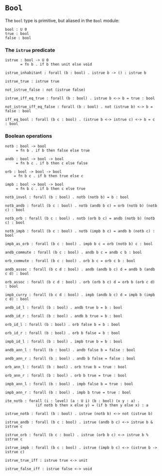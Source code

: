 # `Bool`

The `bool` type is primitive, but aliased in the `Bool` module:

    bool : U 0
    true : bool
    false : bool


### The `istrue` predicate

    istrue : bool -> U 0
           = fn b . if b then unit else void

    istrue_inhabitant : forall (b : bool) . istrue b -> () : istrue b

    istrue_true : istrue true

    not_istrue_false : not (istrue false)

    istrue_iff_eq_true : forall (b : bool) . istrue b <-> b = true : bool

    not_istrue_iff_eq_false : forall (b : bool) . not (istrue b) <-> b = false : bool

    iff_eq_bool : forall (b c : bool) . (istrue b <-> istrue c) <-> b = c : bool


### Boolean operations

    notb : bool -> bool
         = fn b . if b then false else true

    andb : bool -> bool -> bool
         = fn b c . if b then c else false

    orb : bool -> bool -> bool
        = fn b c . if b then true else c

    impb : bool -> bool -> bool
         = fn b c . if b then c else true

    notb_invol : forall (b : bool) . notb (notb b) = b : bool

    notb_andb : forall (b c : bool) . notb (andb b c) = orb (notb b) (notb c) : bool

    notb_orb : forall (b c : bool) . notb (orb b c) = andb (notb b) (notb c) : bool

    notb_impb : forall (b c : bool) . notb (impb b c) = andb b (notb c) : bool

    impb_as_orb : forall (b c : bool) . impb b c = orb (notb b) c : bool

    andb_commute : forall (b c : bool) . andb b c = andb c b : bool

    orb_commute : forall (b c : bool) . orb b c = orb c b : bool

    andb_assoc : forall (b c d : bool) . andb (andb b c) d = andb b (andb c d) : bool

    orb_assoc : forall (b c d : bool) . orb (orb b c) d = orb b (orb c d) : bool

    impb_curry : forall (b c d : bool) . impb (andb b c) d = impb b (impb c d) : bool

    andb_id_l : forall (b : bool) . andb true b = b : bool

    andb_id_r : forall (b : bool) . andb b true = b : bool

    orb_id_l : forall (b : bool) . orb false b = b : bool

    orb_id_r : forall (b : bool) . orb b false = b : bool

    impb_id_l : forall (b : bool) . impb true b = b : bool

    andb_ann_l : forall (b : bool) . andb false b = false : bool

    andb_ann_r : forall (b : bool) . andb b false = false : bool

    orb_ann_l : forall (b : bool) . orb true b = true : bool

    orb_ann_r : forall (b : bool) . orb b true = true : bool

    impb_ann_l : forall (b : bool) . impb false b = true : bool

    impb_ann_r : forall (b : bool) . impb b true = true : bool

    ite_notb : forall (i : level) (a : U i) (b : bool) (x y : a) .
                  (if notb b then x else y) = (if b then y else x) : a

    istrue_notb : forall (b : bool) . istrue (notb b) <-> not (istrue b)

    istrue_andb : forall (b c : bool) . istrue (andb b c) <-> istrue b & istrue c

    istrue_orb : forall (b c : bool) . istrue (orb b c) <-> istrue b % istrue c

    istrue_impb : forall (b c : bool) . istrue (impb b c) <-> (istrue b -> istrue c)

    istrue_true_iff : istrue true <-> unit

    istrue_false_iff : istrue false <-> void
